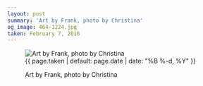 ```yaml
---
layout: post
summary: 'Art by Frank, photo by Christina'
og_image: 464-1224.jpg
taken: February 7, 2016
---
```


<figure class="post">
<img alt="Art by Frank, photo by Christina" sizes="(min-width: 700px) 50vw, calc(100vw - 2rem)" src="{{ site.assets_url }}/464-612.jpg" srcset="{{ site.assets_url }}/464-1224.jpg 1224w, {{ site.assets_url }}/464-918.jpg 918w, {{ site.assets_url }}/464-612.jpg 612w, {{ site.assets_url }}/464-306.jpg 306w"/>
<figcaption>
<time>{{ page.taken | default: page.date | date: "%B %-d, %Y" }}</time>
<p>Art by Frank, photo by Christina</p>
</figcaption>
</figure>
